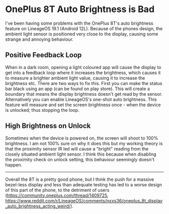 # OnePlus 8T Auto Brightness is Bad
I've been having some problems with the OnePlus 8T's auto brightness feature on LineageOS 19.1 (Android 12L). Because of the phones design, the ambient light sensor is positioned very close to the display, causing some strange and annoying behaviour.

## Positive Feedback Loop
When in a dark room, opening a light coloured app will cause the display to get into a feedback loop where it increases the brightness, which causes it to measure a brighter ambient light value, causing it to increase the brightness etc. There are two ways to fix this. First you can make the status bar black using an app (can be found on play store). This will create a boundary that means the display brightness doesn't get read by the sensor. Alternatively you can enable LineageOS's one-shot auto brightness. This feature will measure and set the screen brightness once - when the device is unlocked; thus stopping the loop.

## High Brightness on Unlock
Sometimes when the device is powered on, the screen will shoot to 100% brightness. I am not 100% sure on why it does this but my working theory is that the proximity sensor IR led will cause a "bright" reading from the closely situated ambient light sensor. I think this because when disabling the proximity check on unlock setting, this behaviour seemingly doesn't happen.

___

Overall the 8T is a pretty good phone, but I think the push for a massive bezel-less display and less than adequate testing has led to a worse design of this part of the phone, to the detriment of users (https://community.oneplus.com/thread/1409725, https://www.reddit.com/r/LineageOS/comments/nxxs36/oneplus_8t_display_auto_brightness_acting_weird/).